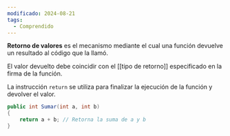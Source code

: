 ```yaml
---
modificado: 2024-08-21
tags:
  - Comprendido
---
```

**Retorno de valores** es el mecanismo mediante el cual una función devuelve un resultado al código que la llamó. 

El valor devuelto debe coincidir con el [[tipo de retorno]] especificado en la firma de la función.

La instrucción `return` se utiliza para finalizar la ejecución de la función y devolver el valor.

```c#
public int Sumar(int a, int b) 
{ 
	return a + b; // Retorna la suma de a y b 
}
 
```